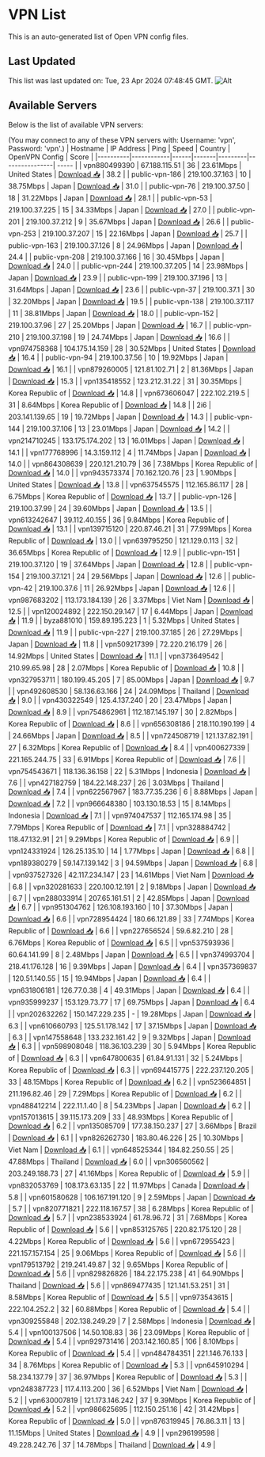 # VPN List

This is an auto-generated list of Open VPN config files.

## Last Updated

This list was last updated on: Tue, 23 Apr 2024 07:48:45 GMT.
![Alt](https://repobeats.axiom.co/api/embed/186b98318ef1479477931607c1ad7d823f12451f.svg "Repobeats analytics image")

## Available Servers

Below is the list of available VPN servers:

(You may connect to any of these VPN servers with: Username: 'vpn', Password: 'vpn'.)
| Hostname | IP Address | Ping | Speed | Country | OpenVPN Config | Score |
|----------|------------|------|-------|---------|----------------| ----- |
| vpn880499390 | 67.188.115.51 | 36 | 23.61Mbps | United States | [Download 📥](./configs/server_0_US.ovpn) | 38.2 |
| public-vpn-186 | 219.100.37.163 | 10 | 38.75Mbps | Japan | [Download 📥](./configs/server_1_JP.ovpn) | 31.0 |
| public-vpn-76 | 219.100.37.50 | 18 | 31.22Mbps | Japan | [Download 📥](./configs/server_2_JP.ovpn) | 28.1 |
| public-vpn-53 | 219.100.37.225 | 15 | 34.33Mbps | Japan | [Download 📥](./configs/server_3_JP.ovpn) | 27.0 |
| public-vpn-201 | 219.100.37.212 | 9 | 35.67Mbps | Japan | [Download 📥](./configs/server_4_JP.ovpn) | 26.6 |
| public-vpn-253 | 219.100.37.207 | 15 | 22.16Mbps | Japan | [Download 📥](./configs/server_5_JP.ovpn) | 25.7 |
| public-vpn-163 | 219.100.37.126 | 8 | 24.96Mbps | Japan | [Download 📥](./configs/server_6_JP.ovpn) | 24.4 |
| public-vpn-208 | 219.100.37.166 | 16 | 30.45Mbps | Japan | [Download 📥](./configs/server_7_JP.ovpn) | 24.0 |
| public-vpn-244 | 219.100.37.205 | 14 | 23.98Mbps | Japan | [Download 📥](./configs/server_8_JP.ovpn) | 23.9 |
| public-vpn-199 | 219.100.37.196 | 13 | 31.64Mbps | Japan | [Download 📥](./configs/server_9_JP.ovpn) | 23.6 |
| public-vpn-37 | 219.100.37.1 | 30 | 32.20Mbps | Japan | [Download 📥](./configs/server_10_JP.ovpn) | 19.5 |
| public-vpn-138 | 219.100.37.117 | 11 | 38.81Mbps | Japan | [Download 📥](./configs/server_11_JP.ovpn) | 18.0 |
| public-vpn-152 | 219.100.37.96 | 27 | 25.20Mbps | Japan | [Download 📥](./configs/server_12_JP.ovpn) | 16.7 |
| public-vpn-210 | 219.100.37.198 | 19 | 24.74Mbps | Japan | [Download 📥](./configs/server_13_JP.ovpn) | 16.6 |
| vpn974758368 | 104.175.14.159 | 28 | 30.52Mbps | United States | [Download 📥](./configs/server_14_US.ovpn) | 16.4 |
| public-vpn-94 | 219.100.37.56 | 10 | 19.92Mbps | Japan | [Download 📥](./configs/server_15_JP.ovpn) | 16.1 |
| vpn879260005 | 121.81.102.71 | 2 | 81.36Mbps | Japan | [Download 📥](./configs/server_16_JP.ovpn) | 15.3 |
| vpn135418552 | 123.212.31.22 | 31 | 30.35Mbps | Korea Republic of | [Download 📥](./configs/server_17_KR.ovpn) | 14.8 |
| vpn673606047 | 222.102.219.5 | 31 | 8.64Mbps | Korea Republic of | [Download 📥](./configs/server_18_KR.ovpn) | 14.8 |
| 2i6 | 203.141.139.65 | 19 | 19.72Mbps | Japan | [Download 📥](./configs/server_19_JP.ovpn) | 14.3 |
| public-vpn-144 | 219.100.37.106 | 13 | 23.01Mbps | Japan | [Download 📥](./configs/server_20_JP.ovpn) | 14.2 |
| vpn214710245 | 133.175.174.202 | 13 | 16.01Mbps | Japan | [Download 📥](./configs/server_21_JP.ovpn) | 14.1 |
| vpn177768996 | 14.3.159.112 | 4 | 11.74Mbps | Japan | [Download 📥](./configs/server_22_JP.ovpn) | 14.0 |
| vpn864308639 | 220.121.210.79 | 36 | 7.38Mbps | Korea Republic of | [Download 📥](./configs/server_23_KR.ovpn) | 14.0 |
| vpn943573374 | 70.162.120.76 | 23 | 1.90Mbps | United States | [Download 📥](./configs/server_24_US.ovpn) | 13.8 |
| vpn637545575 | 112.165.86.117 | 28 | 6.75Mbps | Korea Republic of | [Download 📥](./configs/server_25_KR.ovpn) | 13.7 |
| public-vpn-126 | 219.100.37.99 | 24 | 39.60Mbps | Japan | [Download 📥](./configs/server_26_JP.ovpn) | 13.5 |
| vpn613242647 | 39.112.40.155 | 36 | 9.84Mbps | Korea Republic of | [Download 📥](./configs/server_27_KR.ovpn) | 13.1 |
| vpn139715120 | 220.87.46.21 | 31 | 77.99Mbps | Korea Republic of | [Download 📥](./configs/server_28_KR.ovpn) | 13.0 |
| vpn639795250 | 121.129.0.113 | 32 | 36.65Mbps | Korea Republic of | [Download 📥](./configs/server_29_KR.ovpn) | 12.9 |
| public-vpn-151 | 219.100.37.120 | 19 | 37.64Mbps | Japan | [Download 📥](./configs/server_30_JP.ovpn) | 12.8 |
| public-vpn-154 | 219.100.37.121 | 24 | 29.56Mbps | Japan | [Download 📥](./configs/server_31_JP.ovpn) | 12.6 |
| public-vpn-42 | 219.100.37.6 | 11 | 26.92Mbps | Japan | [Download 📥](./configs/server_32_JP.ovpn) | 12.6 |
| vpn987683202 | 113.173.184.139 | 26 | 3.37Mbps | Viet Nam | [Download 📥](./configs/server_33_VN.ovpn) | 12.5 |
| vpn120024892 | 222.150.29.147 | 17 | 6.44Mbps | Japan | [Download 📥](./configs/server_34_JP.ovpn) | 11.9 |
| byza881010 | 159.89.195.223 | 1 | 5.32Mbps | United States | [Download 📥](./configs/server_35_US.ovpn) | 11.9 |
| public-vpn-227 | 219.100.37.185 | 26 | 27.29Mbps | Japan | [Download 📥](./configs/server_36_JP.ovpn) | 11.8 |
| vpn509217399 | 72.220.216.179 | 26 | 14.92Mbps | United States | [Download 📥](./configs/server_37_US.ovpn) | 11.1 |
| vpn373649542 | 210.99.65.98 | 28 | 2.07Mbps | Korea Republic of | [Download 📥](./configs/server_38_KR.ovpn) | 10.8 |
| vpn327953711 | 180.199.45.205 | 7 | 85.00Mbps | Japan | [Download 📥](./configs/server_39_JP.ovpn) | 9.7 |
| vpn492608530 | 58.136.63.166 | 24 | 24.09Mbps | Thailand | [Download 📥](./configs/server_40_TH.ovpn) | 9.0 |
| vpn430322549 | 125.4.137.240 | 20 | 23.47Mbps | Japan | [Download 📥](./configs/server_41_JP.ovpn) | 8.9 |
| vpn754862961 | 112.187.145.197 | 30 | 2.82Mbps | Korea Republic of | [Download 📥](./configs/server_42_KR.ovpn) | 8.6 |
| vpn656308186 | 218.110.190.199 | 4 | 24.66Mbps | Japan | [Download 📥](./configs/server_43_JP.ovpn) | 8.5 |
| vpn724508719 | 121.137.82.191 | 27 | 6.32Mbps | Korea Republic of | [Download 📥](./configs/server_44_KR.ovpn) | 8.4 |
| vpn400627339 | 221.165.244.75 | 33 | 6.91Mbps | Korea Republic of | [Download 📥](./configs/server_45_KR.ovpn) | 7.6 |
| vpn754543671 | 118.136.36.158 | 22 | 5.31Mbps | Indonesia | [Download 📥](./configs/server_46_ID.ovpn) | 7.6 |
| vpn427182759 | 184.22.148.237 | 26 | 3.03Mbps | Thailand | [Download 📥](./configs/server_47_TH.ovpn) | 7.4 |
| vpn622567967 | 183.77.35.236 | 6 | 8.88Mbps | Japan | [Download 📥](./configs/server_48_JP.ovpn) | 7.2 |
| vpn966648380 | 103.130.18.53 | 15 | 8.14Mbps | Indonesia | [Download 📥](./configs/server_49_ID.ovpn) | 7.1 |
| vpn974047537 | 112.165.174.98 | 35 | 7.79Mbps | Korea Republic of | [Download 📥](./configs/server_50_KR.ovpn) | 7.1 |
| vpn328884742 | 118.47.132.91 | 21 | 9.29Mbps | Korea Republic of | [Download 📥](./configs/server_51_KR.ovpn) | 6.9 |
| vpn124331924 | 126.25.135.10 | 14 | 1.77Mbps | Japan | [Download 📥](./configs/server_52_JP.ovpn) | 6.8 |
| vpn189380279 | 59.147.139.142 | 3 | 94.59Mbps | Japan | [Download 📥](./configs/server_53_JP.ovpn) | 6.8 |
| vpn937527326 | 42.117.234.147 | 23 | 14.61Mbps | Viet Nam | [Download 📥](./configs/server_54_VN.ovpn) | 6.8 |
| vpn320281633 | 220.100.12.191 | 2 | 9.18Mbps | Japan | [Download 📥](./configs/server_55_JP.ovpn) | 6.7 |
| vpn288033914 | 207.65.161.51 | 2 | 42.85Mbps | Japan | [Download 📥](./configs/server_56_JP.ovpn) | 6.7 |
| vpn951304762 | 126.108.193.160 | 10 | 37.30Mbps | Japan | [Download 📥](./configs/server_57_JP.ovpn) | 6.6 |
| vpn728954424 | 180.66.121.89 | 33 | 7.74Mbps | Korea Republic of | [Download 📥](./configs/server_58_KR.ovpn) | 6.6 |
| vpn227656524 | 59.6.82.210 | 28 | 6.76Mbps | Korea Republic of | [Download 📥](./configs/server_59_KR.ovpn) | 6.5 |
| vpn537593936 | 60.64.141.99 | 8 | 2.48Mbps | Japan | [Download 📥](./configs/server_60_JP.ovpn) | 6.5 |
| vpn374993704 | 218.41.176.128 | 16 | 9.39Mbps | Japan | [Download 📥](./configs/server_61_JP.ovpn) | 6.4 |
| vpn357369837 | 120.51.140.55 | 15 | 19.94Mbps | Japan | [Download 📥](./configs/server_62_JP.ovpn) | 6.4 |
| vpn631806181 | 126.77.0.38 | 4 | 49.31Mbps | Japan | [Download 📥](./configs/server_63_JP.ovpn) | 6.4 |
| vpn935999237 | 153.129.73.77 | 17 | 69.75Mbps | Japan | [Download 📥](./configs/server_64_JP.ovpn) | 6.4 |
| vpn202632262 | 150.147.229.235 | - | 19.28Mbps | Japan | [Download 📥](./configs/server_65_JP.ovpn) | 6.3 |
| vpn610660793 | 125.51.178.142 | 17 | 37.15Mbps | Japan | [Download 📥](./configs/server_66_JP.ovpn) | 6.3 |
| vpn147558648 | 133.232.161.42 | 9 | 9.32Mbps | Japan | [Download 📥](./configs/server_67_JP.ovpn) | 6.3 |
| vpn598908048 | 118.36.103.239 | 30 | 5.94Mbps | Korea Republic of | [Download 📥](./configs/server_68_KR.ovpn) | 6.3 |
| vpn647800635 | 61.84.91.131 | 32 | 5.24Mbps | Korea Republic of | [Download 📥](./configs/server_69_KR.ovpn) | 6.3 |
| vpn694415775 | 222.237.120.205 | 33 | 48.15Mbps | Korea Republic of | [Download 📥](./configs/server_70_KR.ovpn) | 6.2 |
| vpn523664851 | 211.196.82.46 | 29 | 7.29Mbps | Korea Republic of | [Download 📥](./configs/server_71_KR.ovpn) | 6.2 |
| vpn488412214 | 222.11.1.40 | 8 | 54.23Mbps | Japan | [Download 📥](./configs/server_72_JP.ovpn) | 6.2 |
| vpn157013615 | 39.115.173.209 | 33 | 48.93Mbps | Korea Republic of | [Download 📥](./configs/server_73_KR.ovpn) | 6.2 |
| vpn135085709 | 177.38.150.237 | 27 | 3.66Mbps | Brazil | [Download 📥](./configs/server_74_BR.ovpn) | 6.1 |
| vpn826262730 | 183.80.46.226 | 25 | 10.30Mbps | Viet Nam | [Download 📥](./configs/server_75_VN.ovpn) | 6.1 |
| vpn648525344 | 184.82.250.55 | 25 | 47.88Mbps | Thailand | [Download 📥](./configs/server_76_TH.ovpn) | 6.0 |
| vpn306560562 | 203.249.188.73 | 27 | 41.16Mbps | Korea Republic of | [Download 📥](./configs/server_77_KR.ovpn) | 5.9 |
| vpn832053769 | 108.173.63.135 | 22 | 11.97Mbps | Canada | [Download 📥](./configs/server_78_CA.ovpn) | 5.8 |
| vpn601580628 | 106.167.191.120 | 9 | 2.59Mbps | Japan | [Download 📥](./configs/server_79_JP.ovpn) | 5.7 |
| vpn820771821 | 222.118.167.57 | 38 | 6.28Mbps | Korea Republic of | [Download 📥](./configs/server_80_KR.ovpn) | 5.7 |
| vpn238533924 | 61.78.96.72 | 31 | 7.68Mbps | Korea Republic of | [Download 📥](./configs/server_81_KR.ovpn) | 5.6 |
| vpn853125765 | 220.82.175.120 | 28 | 4.22Mbps | Korea Republic of | [Download 📥](./configs/server_82_KR.ovpn) | 5.6 |
| vpn672955423 | 221.157.157.154 | 25 | 9.06Mbps | Korea Republic of | [Download 📥](./configs/server_83_KR.ovpn) | 5.6 |
| vpn179513792 | 219.241.49.87 | 32 | 9.65Mbps | Korea Republic of | [Download 📥](./configs/server_84_KR.ovpn) | 5.6 |
| vpn829826826 | 184.22.175.238 | 41 | 64.90Mbps | Thailand | [Download 📥](./configs/server_85_TH.ovpn) | 5.6 |
| vpn869477435 | 121.141.53.251 | 31 | 8.58Mbps | Korea Republic of | [Download 📥](./configs/server_86_KR.ovpn) | 5.5 |
| vpn973543615 | 222.104.252.2 | 32 | 60.88Mbps | Korea Republic of | [Download 📥](./configs/server_87_KR.ovpn) | 5.4 |
| vpn309255848 | 202.138.249.29 | 7 | 2.58Mbps | Indonesia | [Download 📥](./configs/server_88_ID.ovpn) | 5.4 |
| vpn100137506 | 14.50.108.83 | 36 | 23.09Mbps | Korea Republic of | [Download 📥](./configs/server_89_KR.ovpn) | 5.4 |
| vpn929731416 | 203.142.160.85 | 106 | 8.10Mbps | Korea Republic of | [Download 📥](./configs/server_90_KR.ovpn) | 5.4 |
| vpn484784351 | 221.146.76.133 | 34 | 8.76Mbps | Korea Republic of | [Download 📥](./configs/server_91_KR.ovpn) | 5.3 |
| vpn645910294 | 58.234.137.79 | 37 | 36.97Mbps | Korea Republic of | [Download 📥](./configs/server_92_KR.ovpn) | 5.3 |
| vpn248387723 | 117.4.113.200 | 36 | 6.52Mbps | Viet Nam | [Download 📥](./configs/server_93_VN.ovpn) | 5.2 |
| vpn630007819 | 121.173.146.242 | 37 | 9.39Mbps | Korea Republic of | [Download 📥](./configs/server_94_KR.ovpn) | 5.2 |
| vpn986625695 | 112.150.251.16 | 42 | 31.42Mbps | Korea Republic of | [Download 📥](./configs/server_95_KR.ovpn) | 5.0 |
| vpn876319945 | 76.86.3.11 | 13 | 11.15Mbps | United States | [Download 📥](./configs/server_96_US.ovpn) | 4.9 |
| vpn296199598 | 49.228.242.76 | 37 | 14.78Mbps | Thailand | [Download 📥](./configs/server_97_TH.ovpn) | 4.9 |
